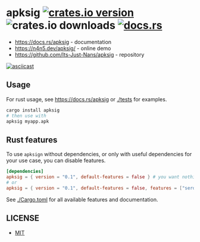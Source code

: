# apksig [![crates.io version](https://img.shields.io/crates/v/apksig)](https://crates.io/crates/apksig) ![crates.io downloads](https://img.shields.io/crates/d/apksig) [![docs.rs](https://img.shields.io/docsrs/apksig)](https://crates.io/crates/apksig)

- <https://docs.rs/apksig> - documentation
- <https://n4n5.dev/apksig/> - online demo
- <https://github.com/Its-Just-Nans/apksig> - repository

[![asciicast](https://asciinema.org/a/699727.svg)](https://asciinema.org/a/699727)

## Usage

For rust usage, see <https://docs.rs/apksig> or [./tests](./tests) for examples.

```sh
cargo install apksig
# then use with
apksig myapp.apk
```

## Rust features

To use `apksign` without dependencies, or only with useful dependencies for your use case, you can disable features.

```toml
[dependencies]
apksig = { version = "0.1", default-features = false } # you want nothing
# or
apksig = { version = "0.1", default-features = false, features = ["serde", "hash"] } # you want only some features
```

See [./Cargo.toml](./Cargo.toml) for all available features and documentation.

## LICENSE

- [MIT](./LICENSE)
